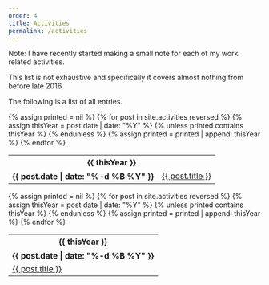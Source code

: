 ```yaml
---
order: 4
title: Activities
permalink: /activities
---
```


Note: I have recently started making a small note for each of my work related activities.

This list is not exhaustive and specifically it covers almost nothing from before late 2016.

<!-- I intend to add my important past activities here as well, but it will probably take time. -->

<!-- <ul>
{% assign items_sorted = site.tags | sort: 'tag' %}
{% for item in items_sorted %}
<li><a href="{{ item.url | prepend: site.baseurl }}">{{ item.face }}</a></li>
{% endfor %}
</ul> -->

The following is a list of all entries.


<div class="wide_version">
    {% assign printed = nil %}
    <table class="table">
    {% for post in site.activities reversed %}
        {% assign thisYear = post.date | date: "%Y" %}
        {% unless printed contains thisYear %}
            <tr style="border:none">
                <th style="border:bottom; text-align:center" colspan="2">{{ thisYear }}</th>
            </tr>
        {% endunless %}
        {% assign printed = printed | append: thisYear %}
        <tr style="border:none">
            <th style="border:none; text-align:right; white-space:nowrap">{{ post.date | date: "%-d %B %Y" }}</th>
            <td style="border:none"><a href="{{ post.url }}">{{ post.title }}</a></td>
        </tr>
    {% endfor %}
    </table>
</div>

<div class="narrow_version">
    {% assign printed = nil %}
    <table class="table">
    {% for post in site.activities reversed %}
        {% assign thisYear = post.date | date: "%Y" %}
        {% unless printed contains thisYear %}
            <tr style="border:none">
                <th style="border:bottom; text-align:center" colspan="2">{{ thisYear }}</th>
            </tr>
        {% endunless %}
        {% assign printed = printed | append: thisYear %}
        <tr style="border:none">
            <th style="border:none; text-align:left; white-space:nowrap">{{ post.date | date: "%-d %B %Y" }}</th>
        </tr>
        <tr>
            <td style="border:none"><a href="{{ post.url }}">{{ post.title }}</a></td>
        </tr>
    {% endfor %}
    </table>
</div>
